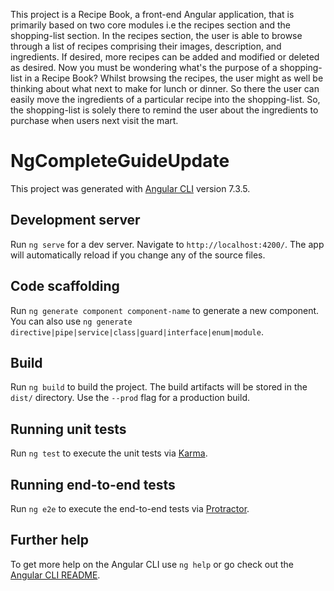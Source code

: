 This project is a Recipe Book, a front-end Angular application, that is primarily based on two core modules i.e the recipes section and the shopping-list section. In the recipes section, the user is able to browse through a list of recipes comprising their images, description, and ingredients. If desired, more recipes can be added and modified or deleted as desired. 
Now you must be wondering what's the purpose of a shopping-list in a Recipe Book? 
Whilst browsing the recipes, the user might as well be thinking about what next to make for lunch or dinner. So there the user can easily move the ingredients of a particular recipe into the shopping-list.  So, the shopping-list is solely there to remind the user about the ingredients to purchase when users next visit the mart.


# NgCompleteGuideUpdate

This project was generated with [Angular CLI](https://github.com/angular/angular-cli) version 7.3.5.

## Development server

Run `ng serve` for a dev server. Navigate to `http://localhost:4200/`. The app will automatically reload if you change any of the source files.

## Code scaffolding

Run `ng generate component component-name` to generate a new component. You can also use `ng generate directive|pipe|service|class|guard|interface|enum|module`.

## Build

Run `ng build` to build the project. The build artifacts will be stored in the `dist/` directory. Use the `--prod` flag for a production build.

## Running unit tests

Run `ng test` to execute the unit tests via [Karma](https://karma-runner.github.io).

## Running end-to-end tests

Run `ng e2e` to execute the end-to-end tests via [Protractor](http://www.protractortest.org/).

## Further help

To get more help on the Angular CLI use `ng help` or go check out the [Angular CLI README](https://github.com/angular/angular-cli/blob/master/README.md).
